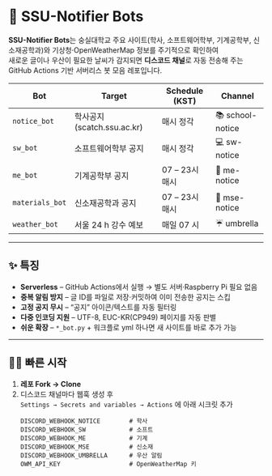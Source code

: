 # 📢 SSU-Notifier Bots

**SSU-Notifier Bots**는 숭실대학교 주요 사이트(학사, 소프트웨어학부, 기계공학부, 신소재공학과)와
기상청·OpenWeatherMap 정보를 주기적으로 확인하여  
새로운 글이나 우산이 필요한 날씨가 감지되면 **디스코드 채널**로 자동 전송해 주는
GitHub Actions 기반 서버리스 봇 모음 레포입니다.

<div align="center">
  
| Bot | Target | Schedule (KST) | Channel |
|-----|--------|----------------|---------|
| `notice_bot` | 학사공지 (scatch.ssu.ac.kr) | 매시 정각 | 📚 school-notice |
| `sw_bot` | 소프트웨어학부 공지 | 매시 정각 | 💻 sw-notice |
| `me_bot` | 기계공학부 공지 | 07 – 23시 매시 | 🔧 me-notice |
| `materials_bot` | 신소재공학과 공지 | 07 – 23시 매시 | 🔬 mse-notice |
| `weather_bot` | 서울 24 h 강수 예보 | 매일 07 시 | ☔ umbrella |
  
</div>

---

## ✨ 특징

* **Serverless** – GitHub Actions에서 실행 → 별도 서버·Raspberry Pi 필요 없음  
* **중복 알림 방지** – 글 ID를 파일로 저장·커밋하여 이미 전송한 공지는 스킵  
* **고정 공지 무시** – “공지” 아이콘/텍스트를 자동 필터링  
* **다중 인코딩 지원** – UTF-8, EUC-KR(CP949) 페이지를 자동 판별  
* **쉬운 확장** – `*_bot.py` + 워크플로 yml 하나면 새 사이트를 바로 추가 가능

---

## 🏃‍♂️ 빠른 시작

1. **레포 Fork → Clone**  
2. 디스코드 채널마다 웹훅 생성 후  
   `Settings → Secrets and variables → Actions` 에 아래 시크릿 추가  
   ```text
   DISCORD_WEBHOOK_NOTICE        # 학사
   DISCORD_WEBHOOK_SW            # 소프트
   DISCORD_WEBHOOK_ME            # 기계
   DISCORD_WEBHOOK_MSE           # 신소재
   DISCORD_WEBHOOK_UMBRELLA      # 우산 알림
   OWM_API_KEY                   # OpenWeatherMap 키
